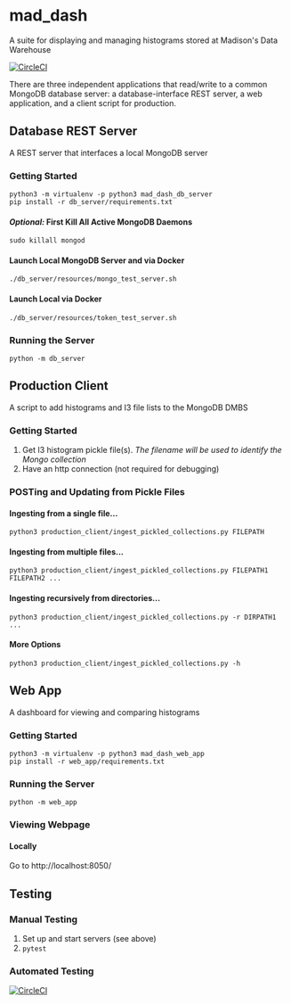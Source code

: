 # mad_dash
A suite for displaying and managing histograms stored at Madison's Data Warehouse

[![CircleCI](https://circleci.com/gh/WIPACrepo/mad_dash/tree/master.svg?style=shield)](https://circleci.com/gh/WIPACrepo/mad_dash/tree/master)

There are three independent applications that read/write to a common MongoDB database server: a database-interface REST server, a web application, and a client script for production.


## Database REST Server
A REST server that interfaces a local MongoDB server

### Getting Started
    python3 -m virtualenv -p python3 mad_dash_db_server
    pip install -r db_server/requirements.txt

#### *Optional:* First Kill All Active MongoDB Daemons
`sudo killall mongod`

#### Launch Local MongoDB Server and via Docker
    ./db_server/resources/mongo_test_server.sh

#### Launch Local  via Docker
    ./db_server/resources/token_test_server.sh

### Running the Server
    python -m db_server


## Production Client
A script to add histograms and I3 file lists to the MongoDB DMBS

### Getting Started
1. Get I3 histogram pickle file(s). *The filename will be used to identify the Mongo collection*
1. Have an http connection (not required for debugging)

### POSTing and Updating from Pickle Files
#### Ingesting from a single file...
    python3 production_client/ingest_pickled_collections.py FILEPATH
#### Ingesting from multiple files...
    python3 production_client/ingest_pickled_collections.py FILEPATH1 FILEPATH2 ...
#### Ingesting recursively from directories...
    python3 production_client/ingest_pickled_collections.py -r DIRPATH1 ...
#### More Options
    python3 production_client/ingest_pickled_collections.py -h


## Web App
A dashboard for viewing and comparing histograms

### Getting Started
    python3 -m virtualenv -p python3 mad_dash_web_app
    pip install -r web_app/requirements.txt

### Running the Server
    python -m web_app

### Viewing Webpage
#### Locally
Go to http://localhost:8050/


## Testing

### Manual Testing
1. Set up and start servers (see above)
1. `pytest`

### Automated Testing
[![CircleCI](https://circleci.com/gh/WIPACrepo/mad_dash/tree/master.svg?style=shield)](https://circleci.com/gh/WIPACrepo/mad_dash/tree/master)
